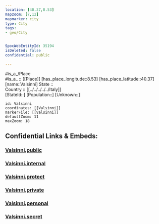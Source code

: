 ```yaml
---
location: [40.37,8.53] 
mapzoom: [7,12] 
mapmarker: city 
type: City
tags:
- geo/City


SpocWebEntityId: 35194
isDeleted: false
confidential: public

---
```

#is_a_/Place  
#is_a_ :: [[Place]] 
[has_place_longitude::8.53] 
[has_place_latitude::40.37] 
[name::Valsinni] 
State ::  
Country :: [[../../../../../Italy]]  
[StateId::] 
[Population::] 
[Unknown::] 


```leaflet
id: Valsinni
coordinates: [[Valsinni]] 
markerFile: [[Valsinni]] 
defaultZoom: 11 
maxZoom: 18
```


## Confidential Links & Embeds: 

### [Valsinni.public](/_public/\Earth\Continent\Europe\Europe~South\Italy\regions~Italy\Sardinia\Oristrano.Province\CityValsinni.public.md) 

### [Valsinni.internal](/_internal/\Earth\Continent\Europe\Europe~South\Italy\regions~Italy\Sardinia\Oristrano.Province\CityValsinni.internal.md) 

### [Valsinni.protect](/_protect/\Earth\Continent\Europe\Europe~South\Italy\regions~Italy\Sardinia\Oristrano.Province\CityValsinni.protect.md) 

### [Valsinni.private](/_private/\Earth\Continent\Europe\Europe~South\Italy\regions~Italy\Sardinia\Oristrano.Province\CityValsinni.private.md) 

### [Valsinni.personal](/_personal/\Earth\Continent\Europe\Europe~South\Italy\regions~Italy\Sardinia\Oristrano.Province\CityValsinni.personal.md) 

### [Valsinni.secret](/_secret/\Earth\Continent\Europe\Europe~South\Italy\regions~Italy\Sardinia\Oristrano.Province\CityValsinni.secret.md)

